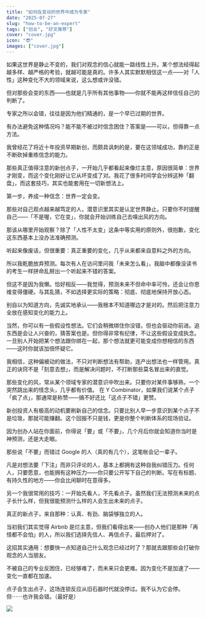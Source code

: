 ```yaml
---
title: "如何在变动的世界中成为专家"
date: "2025-07-27"
slug: "how-to-be-an-expert"
tags: ["创业", "好文推荐"]
cover: "cover.jpg"
icon: "😎"
images: ["cover.jpg"]
---
```

如果这世界是静止不变的，我们对观念的信心就能一路线性上升。某个想法经得起越多样、越严格的考验，就越可能是真的。许多人其实默默相信这一点——对「人性」这种变化不大的领域来说，这么想或许没错。



但对那些会变的东西——也就是几乎所有其他事物——你就不能再这样信任自己的判断了。



专家之所以会错，往往是因为他们精通的，是一个早已过期的世界。



有办法避免这种情况吗？能不能不被过时信念困住？答案是——可以，但得靠一点方法。



我曾经花了将近十年投资早期新创，而颇具讽刺的是，要在这领域成功，靠的正是不断砍掉重练信念的能力。



那些真正值得注意的新创点子，一开始几乎都看起来像烂主意，原因很简单：世界才刚变，而这个变化刚好让它从坏变成了对。我花了很多时间学会分辨这种「翻盘」，而这套技巧，其实也能套用在一切新想法上。



第一步，养成一种信念：世界一定会变。



那些对自己观点越来越笃定的人，潜意识里其实是认定世界静止。只要你不时提醒自己——「不是喔，它在变」，你就会开始训练自己去嗅出风的方向。



那该从哪里开始观察？除了「人性不太变」这条中等实用的原则外，很抱歉，变化这东西基本上没办法准确预测。



听起来像废话，但很重要：真正重要的变化，几乎从来都来自意料之外的方向。



所以我乾脆放弃预测。每次有人在访问里问我「未来怎么看」，我脑中都像没读书的考生一样拼命乱掰出一个听起来不错的答案。



但这不是因为我懒。恰好相反——我觉得，预测未来不但命中率可怜，还会让你思维变得僵硬。与其乱猜，不如选择更实际的策略：彻底、彻底地保持开放心态。



别自以为知道方向，先诚实地承认——我根本不知道哪边才是对的。然后把注意力全放在感知变化的能力上。



当然，你可以有一些假设性想法。它们会稍微绑住你没错，但也会驱动你前进。追东西是会让人兴奋的，猜答案也是。但你得非常有纪律，不让这些假设变成执念。
一旦别人开始把某个想法跟你绑在一起，那个想法就更可能变成你想相信的东西——这时你就该加倍怀疑它。



我相信，这种偏被动的做法，不只对判断想法有帮助，连产出想法也一样管用。真正的诀窍不是「刻意去想」，而是解决问题时，不打断那些莫名冒出来的直觉。



那些变化的风，常从某个领域专家的潜意识中吹出来。只要你对某件事够熟，一个突然跳出来的怪念头，几乎都有价值。
在 Y Combinator，如果我们说某个点子「疯了点」，那通常是称赞——搞不好还比「这点子不错」更赞。



新创投资人有极高的动机要刷新自己的信念。只要比别人早一步意识到某个点子不是垃圾，那就可能赚翻。这个回报不只是钱，更是你整个判断体系的现场验证。



因为创办人站在你面前，你得说「要」或「不要」，几个月后你就会知道你当时是神预测，还是大走眼。



那些说「不要」而错过 Google 的人（真的有几个），这笔帐会记一辈子。



凡是对想法要「下注」而非只评论的人，基本上都拥有这种自我纠错压力。任何人，只要愿意，也能拥有这种压力——你只要公开写下自己的判断。写在有标题、有持久性的地方——你会比闲聊时在意得多。



另一个我很常用的技巧：一开始先看人，不先看点子。虽然我们无法预测未来的点子长什么样，但我很能预测什么样的人会生出未来的点子。



真正的新点子，来自那种：认真、有劲、脑袋够独立的人。



当初我们其实觉得 Airbnb 是烂主意，但我们看得出来——创办人他们是那种「再怪都不会怕」的人，所以我们选择先信人、再信点子，最后押对了。



这招其实通用：想要快一点知道自己什么观念已经过时了？那就去跟那些会打破你观念的人当朋友。



不被自己的专业反困住，已经够难了，而未来只会更难。因为变化不是加速了——变化一直都在加速。



点子会生出点子，这场连锁反应从旧石器时代就没停过。我不认为它会停。
但⋯⋯也许我会错。（最好是）




![](https://prod-files-secure.s3.us-west-2.amazonaws.com/112d0858-5090-4d34-a606-b75eb8d65fd2/46476355-9cf3-4e99-9b7a-3531bc426380/1000202064.png?X-Amz-Algorithm=AWS4-HMAC-SHA256&X-Amz-Content-Sha256=UNSIGNED-PAYLOAD&X-Amz-Credential=ASIAZI2LB4667UH6O5NF%2F20250901%2Fus-west-2%2Fs3%2Faws4_request&X-Amz-Date=20250901T105014Z&X-Amz-Expires=3600&X-Amz-Security-Token=IQoJb3JpZ2luX2VjEKr%2F%2F%2F%2F%2F%2F%2F%2F%2F%2FwEaCXVzLXdlc3QtMiJGMEQCIHKftC3spfCLCDVYknpxumtJAVSBEbfQPtdBqt7jcSQNAiAxiyTYhA08E3S%2BFGDcJssc7cJyeczHgK%2FkA68BiIPPjir%2FAwgTEAAaDDYzNzQyMzE4MzgwNSIM1btyHnp%2FRVeMQJGnKtwDEENZnyqay%2FlxBQq3Uz9nhc3X6GYICWIe6rIuHcd%2F9wtnGarx0BDOjAuraQ9QjlNJ9F1d3oS87ekOwkt0B8DrxRqmJjFIRkFEfFQblMYSCmyj3Gzn2LoY0BP0LD0JyeSg5JnrvbnkKfTP9b802ZOPXhRe9%2FFVAT%2BhMHuM9sjcK%2BtDBVuYFUJfz%2FVb6Z4H8%2BDuRP2Rg9x90QTigvJ%2BUEWnjSz1U4Lgw1EZNjcNzVsOJA33aPsIfHhgoLTOcWXn%2BCg3ijPtzMI8z7RpRPT2pnKT%2BdxjOvXIrtK9zYN7m54ZCNbQSt7nJogpL3aqH5evfhYYqExl9lc3%2FyAZOsYthIZFDebFXQuSB6ekukq4UaGOQTiV7%2BnDoR4BkCrw9CmefvzVOY2MNAmzoUnChw3xeYArGCs9Rra56%2BHyHGXFDhyOGjAsf7cQj%2Bwi9jCa93cklHBzjVq%2FPXEUYwaSuQzcWyacZOk4EkFP0h0zENsuFjZOLzm8miy2kuutWeoGP9Z4A6rni3I3jaFnqvvYQFNjBrTbAt6ZZpHAKZ%2BeLBxPkm41njDd9%2FZowWOyNI%2BLlU9wt5c1dQJqlz0XbDB6uNT%2BzrLPDg4RIlmhCCkU1Kl8%2BKfj3HGABrN8l05%2BBPkiTSIwg9vVxQY6pgFy%2B4is%2F0MNsgLiQA%2FhqsdTyjBMVzyQkbhQG5%2FX%2ByUt3Y1J%2B0bVmeXyeL7KR8KhBxz4%2FVdvsneSnuJrpTaQ5Vfbz1hMaWEvx%2F0sT0s6mxDr3IlwoVJRGdGDzHc3eTsRrOmG35V534xvU8DypuB6umGD47DnXSPsR7y8eUiB4raskcAU8pH%2F6T%2BO0Cm1MNFTUJqgMeLpdpoBAMCUeTjYLhLl%2FDFkuW%2B4&X-Amz-Signature=99530b00f86cb141a1ec5a02f53afdd70122d794acd00c1a0673e45a76e49b91&X-Amz-SignedHeaders=host&x-amz-checksum-mode=ENABLED&x-id=GetObject)

